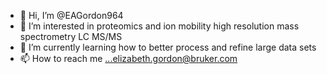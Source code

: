 - 👋 Hi, I’m @EAGordon964
- 👀 I’m interested in proteomics and ion mobility high resolution mass spectrometry LC MS/MS
- 🌱 I’m currently learning how to better process and refine large data sets
- 📫 How to reach me ...elizabeth.gordon@bruker.com

<!---
EAGordon964/EAGordon964 is a ✨ special ✨ repository because its `README.md` (this file) appears on your GitHub profile.
You can click the Preview link to take a look at your changes.
--->
